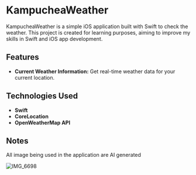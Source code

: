 # KampucheaWeather

KampucheaWeather is a simple iOS application built with Swift to check the weather. This project is created for learning purposes, aiming to improve my skills in Swift and iOS app development.

## Features

- **Current Weather Information:** Get real-time weather data for your current location.

## Technologies Used

- **Swift**
- **CoreLocation**
- **OpenWeatherMap API**

## Notes

All image being used in the application are AI generated

![IMG_6698](https://github.com/P-Bunnet/KampucheaWeather/assets/89001635/a1475404-c035-40b6-be6b-0a7a5dc02ed8)
